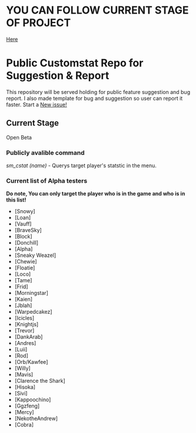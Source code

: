 # YOU CAN FOLLOW CURRENT STAGE OF PROJECT
[Here](https://github.com/users/Locomotivers/projects/1)

# Public Customstat Repo for Suggestion & Report 
This repository will be served holding for public feature suggestion and bug report. I also made template for bug and suggestion so user can report it faster. Start a [New issue!](https://github.com/Locomotivers/customstat-suggestion-report/issues/new)

## Current Stage
Open Beta

### Publicly avalible command
*sm_cstat (name)* - Querys target player's statstic in the menu.  

### Current list of Alpha testers
**Do note, You can only target the player who is in the game and who is in this list!**
- [Snowy]
- [Loan]
- [Vauff]
- [BraveSky]
- [Block]
- [Donchill]
- [Alpha]
- [Sneaky Weazel]
- [Chewie]
- [Floatie]
- [Loco]
- [Tame]
- [Frid]
- [Morningstar]
- [Kaien]
- [Jblah]
- [Warpedcakez]
- [Icicles]
- [Knightjs]
- [Trevor]
- [DankArab]
- [Andres]
- [Luii]
- [Rod]
- [Orb/Kawfee]
- [Willy]
- [Mavis]
- [Clarence the Shark]
- [Hisoka]
- [Sivi]
- [Kappoochino]
- [Ggzfeng]
- [Mercy]
- [NekotheAndrew]
- [Cobra]
